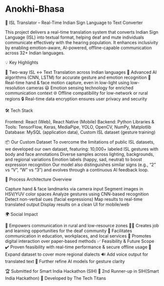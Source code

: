 # Anokhi-Bhasa
🚀 ISL Translator – Real-Time Indian Sign Language to Text Converter

This project delivers a real-time translation system that converts Indian Sign Language (ISL) into textual format, helping deaf and mute individuals communicate effectively with the hearing population. It enhances inclusivity by enabling emotion-aware, AI-powered, offline-capable communication across 32+ Indian languages.

💡 Key Highlights

🔄 Two-way ISL ↔ Text Translation across Indian languages
🧠 Advanced AI algorithms (CNN, LSTM) for accurate gesture and emotion recognition
🎥 Real-time hand & face motion capture, even in low-light using low-resolution cameras
😃 Emotion sensing technology for enriched communication context
🌐 Offline compatibility for low-network or rural regions
🔒 Real-time data encryption ensures user privacy and security

🛠️ Tech Stack

Frontend: React (Web), React Native (Mobile)
Backend: Python
Libraries & Tools: TensorFlow, Keras, MediaPipe, YOLO, OpenCV, NumPy, Matplotlib
Database: MySQL (application data), Custom ISL dataset (gesture training)

📦 Our Custom Dataset
To overcome the limitations of public ISL datasets, we developed our own dataset, featuring:
10,000+ labeled ISL gestures with body and face annotations
Diverse samples across lighting, backgrounds, and regional variations
Emotion labels (happy, sad, neutral) to boost expression recognition
Our model also distinguishes similar signs (e.g., “2” vs “V”, “W” vs “3”) and evolves through a continuous AI feedback loop.

🔁 Process Architecture Overview

Capture hand & face landmarks via camera input
Segment images in HSV/YUV color spaces
Analyze gestures using CNN-based recognition
Detect non-verbal cues (facial expressions)
Map results to real-time translated output
Display results on a clean UI for mobile/web

🌍 Social Impact

📶 Empowers communication in rural and low-resource zones
👩‍💼 Creates job and learning opportunities for the deaf community
🏫 Facilitates communication in education, workplaces, and local services
🧾 Promotes digital interaction over paper-based methods
✅ Feasibility & Future Scope
✔️ Proven feasibility with real-time performance & secure offline usage
🔄 Expand dataset to cover more regional dialects
🔊 Add voice output for translated text
🧠 Further refine AI models for gesture clarity


🏆 Submitted for Smart India Hackathon (SIH) 
🥈 2nd Runner-up in SIH(Smart India Hackathon)
👥 Developed by The Tech Titans
